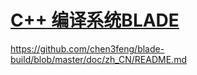 # [C++ 编译系统BLADE](https://github.com/wjwever/gitblog/issues/35)

https://github.com/chen3feng/blade-build/blob/master/doc/zh_CN/README.md
